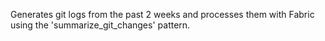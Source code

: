 Generates git logs from the past 2 weeks and processes them with Fabric using the 'summarize_git_changes' pattern.
